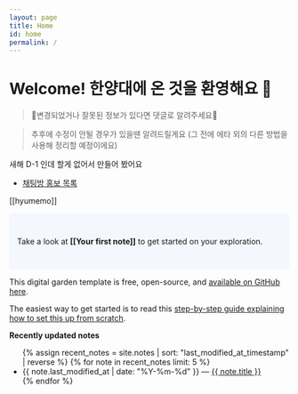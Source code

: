 ```yaml
---
layout: page
title: Home
id: home
permalink: /
---
```


# Welcome! 한양대에 온 것을 환영해요 🦁

> 🤕변경되었거나 잘못된 정보가 있다면 댓글로 알려주세요🤕

> 추후에 수정이 안될 경우가 있을땐 알려드릴게요
> (그 전에 에타 외의 다른 방법을 사용해 정리할 예정이에요)

새해 D-1 인데 할게 없어서 만들어 봤어요


- [채팅방 홍보 목록](chat)

[[hyumemo]]

<p style="padding: 3em 1em; background: #f5f7ff; border-radius: 4px;">
  Take a look at <span style="font-weight: bold">[[Your first note]]</span> to get started on your exploration.
</p>

This digital garden template is free, open-source, and [available on GitHub here](https://github.com/maximevaillancourt/digital-garden-jekyll-template).

The easiest way to get started is to read this [step-by-step guide explaining how to set this up from scratch](https://maximevaillancourt.com/blog/setting-up-your-own-digital-garden-with-jekyll).

<strong>Recently updated notes</strong>

<ul>
  {% assign recent_notes = site.notes | sort: "last_modified_at_timestamp" | reverse %}
  {% for note in recent_notes limit: 5 %}
    <li>
      {{ note.last_modified_at | date: "%Y-%m-%d" }} — <a class="internal-link" href="{{ site.baseurl }}{{ note.url }}">{{ note.title }}</a>
    </li>
  {% endfor %}
</ul>

<style>
  .wrapper {
    max-width: 46em;
  }
</style>
